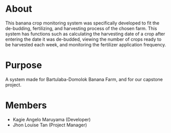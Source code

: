 # About
This banana crop monitoring system was specifically developed to fit the de-budding, fertilizing, and harvesting process of the chosen farm. This system has functions such as calculating the harvesting date of a crop after entering the date it was de-budded, viewing the number of crops ready to be harvested each week, and monitoring the fertilizer application frequency.

# Purpose
A system made for Bartulaba-Domolok Banana Farm, and for our capstone project.

# Members
- Kagie Angelo Maruyama (Developer)
- Jhon Louise Tan (Project Manager)
